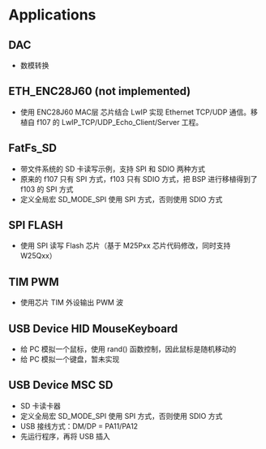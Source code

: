 # Applications

## DAC

- 数模转换

## ETH_ENC28J60 (not implemented)

- 使用 ENC28J60 MAC层 芯片结合 LwIP 实现 Ethernet TCP/UDP 通信。移植自 f107 的 LwIP_TCP/UDP_Echo_Client/Server 工程。

## FatFs_SD

- 带文件系统的 SD 卡读写示例，支持 SPI 和 SDIO 两种方式
- 原来的 f107 只有 SPI 方式，f103 只有 SDIO 方式，把 BSP 进行移植得到了 f103 的 SPI 方式
- 定义全局宏 SD_MODE_SPI 使用 SPI 方式，否则使用 SDIO 方式

## SPI FLASH

- 使用 SPI 读写 Flash 芯片（基于 M25Pxx 芯片代码修改，同时支持 W25Qxx）

## TIM PWM

- 使用芯片 TIM 外设输出 PWM 波

## USB Device HID MouseKeyboard

- 给 PC 模拟一个鼠标，使用 rand() 函数控制，因此鼠标是随机移动的
- 给 PC 模拟一个键盘，暂未实现

## USB Device MSC SD

- SD 卡读卡器
- 定义全局宏 SD_MODE_SPI 使用 SPI 方式，否则使用 SDIO 方式
- USB 接线方式：DM/DP = PA11/PA12
- 先运行程序，再将 USB 插入
